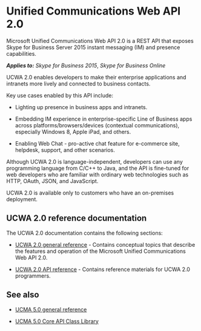 
# Unified Communications Web API 2.0
Microsoft Unified Communications Web API 2.0 is a REST API that exposes Skype for Business Server 2015 instant messaging (IM) and presence capabilities.


 _**Applies to:** Skype for Business 2015_, _Skype for Business Online_

UCWA 2.0 enables developers to make their enterprise applications and intranets more lively and connected to business contacts.

Key use cases enabled by this API include:

- Lighting up presence in business apps and intranets.


-  Embedding IM experience in enterprise-specific Line of Business apps across platforms/browsers/devices (contextual communications), especially Windows 8, Apple iPad, and others.


- Enabling Web Chat - pro-active chat feature for e-commerce site, helpdesk, support, and other scenarios.


Although UCWA 2.0 is language-independent, developers can use any programming language from C/C++ to Java, and the API is fine-tuned for web developers who are familiar with ordinary web technologies such as HTTP, OAuth, JSON, and JavaScript.

UCWA 2.0 is available only to customers who have an on-premises deployment.


## UCWA 2.0 reference documentation

The UCWA 2.0 documentation contains the following sections:

- [UCWA 2.0 general reference](UCWA2_0GeneralReference.md) - Contains conceptual topics that describe the features and operation of the Microsoft Unified Communications Web API 2.0.
 
- [UCWA 2.0 API reference](UCWA2_0APIReference.md) - Contains reference materials for UCWA 2.0 programmers.
 

## See also

- [UCMA 5.0 general reference](https://msdn.microsoft.com/en-us/library/office/dn465922(v=office.16).aspx)
 
- [UCMA 5.0 Core API Class Library](https://msdn.microsoft.com/en-us/library/office/dn621179(v=office.16).aspx)
 
